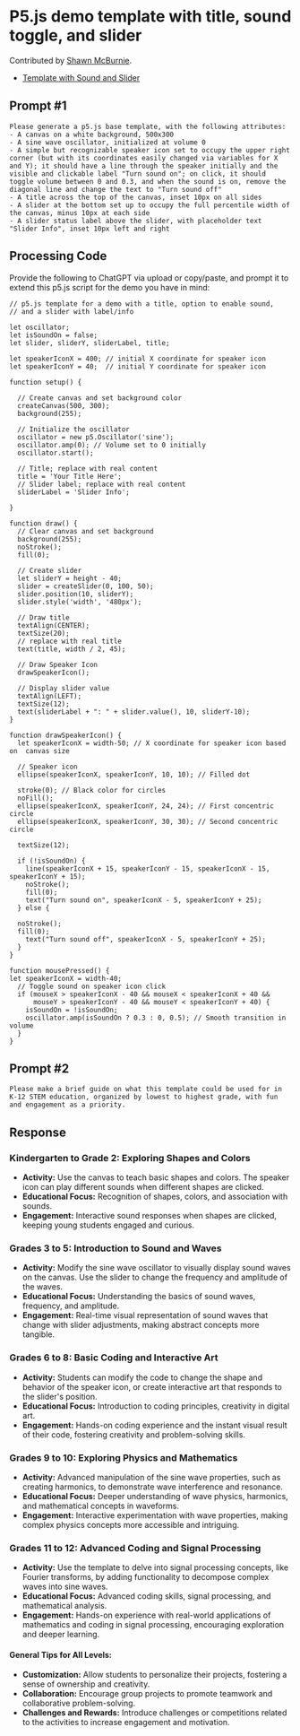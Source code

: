 # P5.js demo template with title, sound toggle, and slider

Contributed by [Shawn McBurnie](https://www.linkedin.com/in/shawnmcburnie/).


* [Template with Sound and Slider](./template-with-sound-and-slider.html)

## Prompt #1

```linenums="0"
Please generate a p5.js base template, with the following attributes:
- A canvas on a white background, 500x300
- A sine wave oscillator, initialized at volume 0
- A simple but recognizable speaker icon set to occupy the upper right corner (but with its coordinates easily changed via variables for X and Y); it should have a line through the speaker initially and the visible and clickable label "Turn sound on"; on click, it should toggle volume between 0 and 0.3, and when the sound is on, remove the diagonal line and change the text to "Turn sound off"
- A title across the top of the canvas, inset 10px on all sides
- A slider at the bottom set up to occupy the full percentile width of the canvas, minus 10px at each side
- A slider status label above the slider, with placeholder text "Slider Info", inset 10px left and right
```

## Processing Code 
Provide the following to ChatGPT via upload or copy/paste, and prompt it to extend this p5.js script for the demo you have in mind:
```
// p5.js template for a demo with a title, option to enable sound, 
// and a slider with label/info

let oscillator;
let isSoundOn = false;
let slider, sliderY, sliderLabel, title;

let speakerIconX = 400; // initial X coordinate for speaker icon
let speakerIconY = 40;  // initial Y coordinate for speaker icon

function setup() {

  // Create canvas and set background color
  createCanvas(500, 300);
  background(255);

  // Initialize the oscillator
  oscillator = new p5.Oscillator('sine');
  oscillator.amp(0); // Volume set to 0 initially
  oscillator.start();
  
  // Title; replace with real content
  title = 'Your Title Here';
  // Slider label; replace with real content
  sliderLabel = 'Slider Info';
  
}

function draw() {
  // Clear canvas and set background
  background(255);
  noStroke();
  fill(0);

  // Create slider
  let sliderY = height - 40;
  slider = createSlider(0, 100, 50);
  slider.position(10, sliderY);
  slider.style('width', '480px');

  // Draw title
  textAlign(CENTER);
  textSize(20);
  // replace with real title
  text(title, width / 2, 45);

  // Draw Speaker Icon
  drawSpeakerIcon();

  // Display slider value
  textAlign(LEFT);
  textSize(12);
  text(sliderLabel + ": " + slider.value(), 10, sliderY-10);
}

function drawSpeakerIcon() {
  let speakerIconX = width-50; // X coordinate for speaker icon based on  canvas size

  // Speaker icon
  ellipse(speakerIconX, speakerIconY, 10, 10); // Filled dot

  stroke(0); // Black color for circles
  noFill();
  ellipse(speakerIconX, speakerIconY, 24, 24); // First concentric circle
  ellipse(speakerIconX, speakerIconY, 30, 30); // Second concentric circle
  
  textSize(12);
  
  if (!isSoundOn) {
    line(speakerIconX + 15, speakerIconY - 15, speakerIconX - 15, speakerIconY + 15);
    noStroke();
    fill(0);
    text("Turn sound on", speakerIconX - 5, speakerIconY + 25);
  } else {

  noStroke();
  fill(0);
    text("Turn sound off", speakerIconX - 5, speakerIconY + 25);
  }
}

function mousePressed() {  
let speakerIconX = width-40;
  // Toggle sound on speaker icon click
  if (mouseX > speakerIconX - 40 && mouseX < speakerIconX + 40 &&
      mouseY > speakerIconY - 40 && mouseY < speakerIconY + 40) {
    isSoundOn = !isSoundOn;
    oscillator.amp(isSoundOn ? 0.3 : 0, 0.5); // Smooth transition in volume
  }
}
```

## Prompt #2
```linenums="0"
Please make a brief guide on what this template could be used for in K-12 STEM education, organized by lowest to highest grade, with fun and engagement as a priority.
```

## Response

### Kindergarten to Grade 2: Exploring Shapes and Colors
- **Activity:** Use the canvas to teach basic shapes and colors. The speaker icon can play different sounds when different shapes are clicked.
- **Educational Focus:** Recognition of shapes, colors, and association with sounds.
- **Engagement:** Interactive sound responses when shapes are clicked, keeping young students engaged and curious.

### Grades 3 to 5: Introduction to Sound and Waves
- **Activity:** Modify the sine wave oscillator to visually display sound waves on the canvas. Use the slider to change the frequency and amplitude of the waves.
- **Educational Focus:** Understanding the basics of sound waves, frequency, and amplitude.
- **Engagement:** Real-time visual representation of sound waves that change with slider adjustments, making abstract concepts more tangible.

### Grades 6 to 8: Basic Coding and Interactive Art
- **Activity:** Students can modify the code to change the shape and behavior of the speaker icon, or create interactive art that responds to the slider's position.
- **Educational Focus:** Introduction to coding principles, creativity in digital art.
- **Engagement:** Hands-on coding experience and the instant visual result of their code, fostering creativity and problem-solving skills.

### Grades 9 to 10: Exploring Physics and Mathematics
- **Activity:** Advanced manipulation of the sine wave properties, such as creating harmonics, to demonstrate wave interference and resonance.
- **Educational Focus:** Deeper understanding of wave physics, harmonics, and mathematical concepts in waveforms.
- **Engagement:** Interactive experimentation with wave properties, making complex physics concepts more accessible and intriguing.

### Grades 11 to 12: Advanced Coding and Signal Processing
- **Activity:** Use the template to delve into signal processing concepts, like Fourier transforms, by adding functionality to decompose complex waves into sine waves.
- **Educational Focus:** Advanced coding skills, signal processing, and mathematical analysis.
- **Engagement:** Hands-on experience with real-world applications of mathematics and coding in signal processing, encouraging exploration and deeper learning.

#### General Tips for All Levels:
- **Customization:** Allow students to personalize their projects, fostering a sense of ownership and creativity.
- **Collaboration:** Encourage group projects to promote teamwork and collaborative problem-solving.
- **Challenges and Rewards:** Introduce challenges or competitions related to the activities to increase engagement and motivation.
